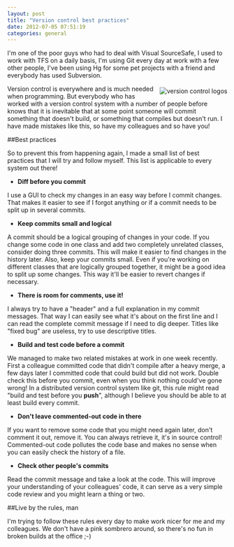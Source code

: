```yaml
---
layout: post
title: "Version control best practices"
date: 2012-07-05 07:51:19
categories: general
---
```

I'm one of the poor guys who had to deal with Visual SourceSafe, I used to work with TFS on a daily basis, I'm using Git every day at work with a few other people, I've been using Hg for some pet projects with a friend and everybody has used Subversion.

<img style="float: right; margin: 5px 0 5px 10px;" alt="version control logos" src="http://kevinpelgrims.com/blog/files/images/2012/07/vc_logos.png" />

Version control is everywhere and is much needed when programming. But everybody who has worked with a version control system with a number of people before knows that it is inevitable that at some point someone will commit something that doesn't build, or something that compiles but doesn't run. I have made mistakes like this, so have my colleagues and so have you!

##Best practices

So to prevent this from happening again, I made a small list of best practices that I will try and follow myself. This list is applicable to every system out there!

* **Diff before you commit**

I use a GUI to check my changes in an easy way before I commit changes. That makes it easier to see if I forgot anything or if a commit needs to be split up in several commits.

* **Keep commits small and logical**

A commit should be a logical grouping of changes in your code. If you change some code in one class and add two completely unrelated classes, consider doing three commits. This will make it easier to find changes in the history later. Also, keep your commits small. Even if you're working on different classes that are logically grouped together, it might be a good idea to split up some changes. This way it'll be easier to revert changes if necessary.

* **There is room for comments, use it!**

I always try to have a "header" and a full explanation in my commit messages. That way I can easily see what it's about on the first line and I can read the complete commit message if I need to dig deeper. Titles like "fixed bug" are useless, try to use descriptive titles.

* **Build and test code before a commit**

We managed to make two related mistakes at work in one week recently. First a colleague committed code that didn't compile after a heavy merge, a few days later I committed code that could build but did not work. Double check this before you commit, even when you think nothing could've gone wrong! In a distributed version control system like git, this rule might read "build and test before you **push**", although I believe you should be able to at least build every commit.

* **Don't leave commented-out code in there**

If you want to remove some code that you might need again later, don't comment it out, remove it. You can always retrieve it, it's in source control! Commented-out code pollutes the code base and makes no sense when you can easily check the history of a file.

* **Check other people's commits**

Read the commit message and take a look at the code. This will improve your understanding of your colleagues' code, it can serve as a very simple code review and you might learn a thing or two.

##Live by the rules, man

I'm trying to follow these rules every day to make work nicer for me and my colleagues. We don't have a pink sombrero around, so there's no fun in broken builds at the office ;-)
